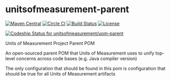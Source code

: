 unitsofmeasurement-parent
=========================
[![Maven Central](https://maven-badges.herokuapp.com/maven-central/tec.uom/uom-parent/badge.svg)](https://maven-badges.herokuapp.com/maven-central/tec.uom/uom-parent)
[![Circle CI](https://circleci.com/gh/unitsofmeasurement/uom-parent.svg?style=svg)](https://circleci.com/gh/unitsofmeasurement/uom-parent) 
[![Build Status](https://drone.io/github.com/unitsofmeasurement/uom-parent/status.png)](https://drone.io/github.com/unitsofmeasurement/uom-parent/latest)
[![License](http://img.shields.io/badge/license-BSD3-blue.svg?style=flat-square)](http://opensource.org/licenses/BSD-3-Clause)

[ ![Codeship Status for unitsofmeasurement/uom-parent](https://codeship.com/projects/9ed79b90-b207-0132-e813-32bd639983ea/status?branch=master)](https://codeship.com/projects/69952) 

Units of Measurement Project Parent POM

An open-sourced parent POM that Units of Measurement uses to unify top-level concerns across code bases (e.g. Java compiler version)

The only configuration that should be found in this pom is configuration that should be true for all Units of Measurement artifacts
